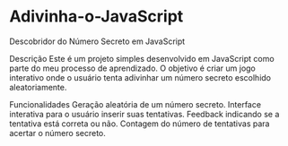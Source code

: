 # Adivinha-o-JavaScript

Descobridor do Número Secreto em JavaScript

Descrição
Este é um projeto simples desenvolvido em JavaScript como parte do meu processo de aprendizado. O objetivo é criar um jogo interativo onde o usuário tenta adivinhar um número secreto escolhido aleatoriamente.

Funcionalidades
Geração aleatória de um número secreto.
Interface interativa para o usuário inserir suas tentativas.
Feedback indicando se a tentativa está correta ou não.
Contagem do número de tentativas para acertar o número secreto.
